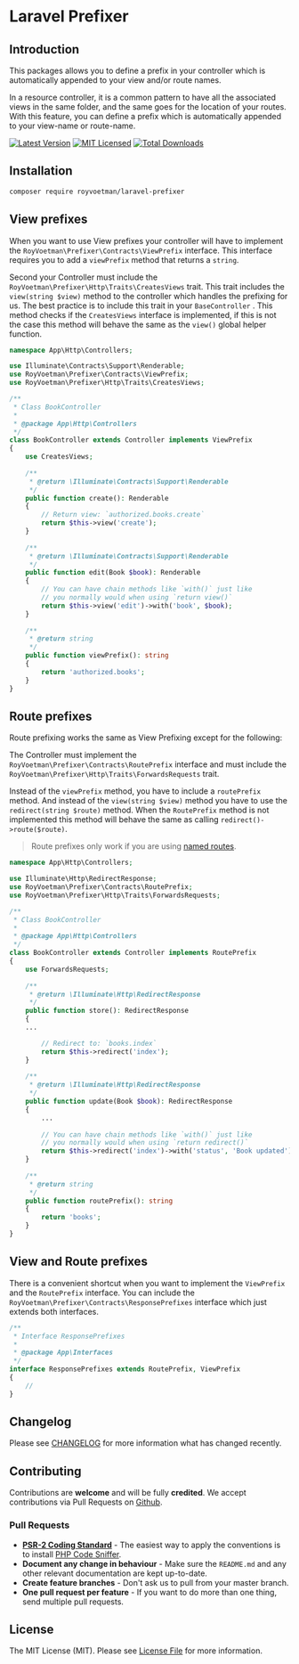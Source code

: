 # Laravel Prefixer

## Introduction
This packages allows you to define a prefix in your controller which is automatically appended to your view and/or route names.

In a resource controller, it is a common pattern to have all the associated views in the same folder, and the same goes for the location of your routes. With this feature, you can define a prefix which is automatically appended to your view-name or route-name. 

[![Latest Version](https://img.shields.io/packagist/v/royvoetman/laravel-prefixer.svg?style=flat-square)](https://packagist.org/packages/royvoetman/laravel-prefixer)
[![MIT Licensed](https://img.shields.io/badge/license-MIT-brightgreen.svg?style=flat-square)](LICENSE)
[![Total Downloads](https://img.shields.io/packagist/dt/royvoetman/laravel-prefixer.svg?style=flat-square)](https://packagist.org/packages/royvoetman/laravel-prefixer)

## Installation

```bash
composer require royvoetman/laravel-prefixer 
```

## View prefixes

When you want to use View prefixes your controller will have to implement the `RoyVoetman\Prefixer\Contracts\ViewPrefix` interface. This interface requires you to add a `viewPrefix` method that returns a `string`.

Second your Controller must include the `RoyVoetman\Prefixer\Http\Traits\CreatesViews` trait. This trait includes the `view(string $view)` method to the controller which handles the prefixing for us. The best practice is to include this trait in your `BaseController` . This method checks if the `CreatesViews` interface is implemented, if this is not the case this method will behave the same as the `view()` global helper function.

```php
namespace App\Http\Controllers;

use Illuminate\Contracts\Support\Renderable;
use RoyVoetman\Prefixer\Contracts\ViewPrefix;
use RoyVoetman\Prefixer\Http\Traits\CreatesViews;

/**
 * Class BookController
 *
 * @package App\Http\Controllers
 */
class BookController extends Controller implements ViewPrefix
{
    use CreatesViews;
    
    /**
     * @return \Illuminate\Contracts\Support\Renderable
     */
    public function create(): Renderable
    {
      	// Return view: `authorized.books.create`
        return $this->view('create');
    }
  
    /**
     * @return \Illuminate\Contracts\Support\Renderable
     */
    public function edit(Book $book): Renderable
    {
      	// You can have chain methods like `with()` just like 
      	// you normally would when using `return view()`
        return $this->view('edit')->with('book', $book);
    }
  
    /**
     * @return string
     */
    public function viewPrefix(): string
    {
        return 'authorized.books';
    }
}
```

## Route prefixes

Route prefixing works the same as View Prefixing except for the following: 

The Controller must implement the `RoyVoetman\Prefixer\Contracts\RoutePrefix` interface and must include the `RoyVoetman\Prefixer\Http\Traits\ForwardsRequests` trait. 

Instead of the `viewPrefix` method, you have to include a `routePrefix` method. And instead of the `view(string $view)` method you have to use the `redirect(string $route)` method. When the `RoutePrefix` method is not implemented this method will behave the same as calling `redirect()->route($route)`. 

> Route prefixes only work if you are using [named routes](https://laravel.com/docs/5.8/routing#named-routes). 

```php
namespace App\Http\Controllers;

use Illuminate\Http\RedirectResponse;
use RoyVoetman\Prefixer\Contracts\RoutePrefix;
use RoyVoetman\Prefixer\Http\Traits\ForwardsRequests;

/**
 * Class BookController
 *
 * @package App\Http\Controllers
 */
class BookController extends Controller implements RoutePrefix
{
    use ForwardsRequests;
    
    /**
     * @return \Illuminate\Http\RedirectResponse
     */
    public function store(): RedirectResponse
    {
	...        

        // Redirect to: `books.index`
        return $this->redirect('index');
    }
  
    /**
     * @return \Illuminate\Http\RedirectResponse
     */
    public function update(Book $book): RedirectResponse
    {
        ...
          
      	// You can have chain methods like `with()` just like 
      	// you normally would when using `return redirect()`
        return $this->redirect('index')->with('status', 'Book updated');
    }
  
    /**
     * @return string
     */
    public function routePrefix(): string
    {
        return 'books';
    }
}
```

## View and Route prefixes

There is a convenient shortcut when you want to implement the `ViewPrefix` and the `RoutePrefix` interface. You can include the `RoyVoetman\Prefixer\Contracts\ResponsePrefixes` interface which just extends both interfaces.

```php
/**
 * Interface ResponsePrefixes
 *
 * @package App\Interfaces
 */
interface ResponsePrefixes extends RoutePrefix, ViewPrefix
{
    //
}
```

## Changelog

Please see [CHANGELOG](CHANGELOG.md) for more information what has changed recently.

## Contributing

Contributions are **welcome** and will be fully **credited**. We accept contributions via Pull Requests on [Github](https://github.com/RoyVoetman/laravel-prefixer).

### Pull Requests

- **[PSR-2 Coding Standard](https://github.com/php-fig/fig-standards/blob/master/accepted/PSR-2-coding-style-guide.md)** - The easiest way to apply the conventions is to install [PHP Code Sniffer](http://pear.php.net/package/PHP_CodeSniffer).
- **Document any change in behaviour** - Make sure the `README.md` and any other relevant documentation are kept up-to-date.
- **Create feature branches** - Don't ask us to pull from your master branch.
- **One pull request per feature** - If you want to do more than one thing, send multiple pull requests.


## License

The MIT License (MIT). Please see [License File](LICENSE) for more information.
